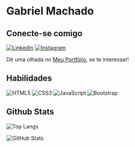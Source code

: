 # Gabriel Machado

## Conecte-se comigo
[![LinkedIn](https://img.shields.io/badge/LinkedIn-000?style=for-the-badge&logo=linkedin)](https://www.linkedin.com/in/gabriel-machado-40a7ab247/)
[![Instagram](https://img.shields.io/badge/Instagram-000?style=for-the-badge&logo=instagram)](https://www.instagram.com/nitgabriel/)


Dê uma olhada no [Meu Portfólio](https://portfolio-gg7i.onrender.com/), se te interessar!

## Habilidades
![HTML5](https://img.shields.io/badge/HTML5-000?style=for-the-badge&logo=html5)
![CSS3](https://img.shields.io/badge/CSS3-000?style=for-the-badge&logo=css3)
![JavaScript](https://img.shields.io/badge/JavaScript-000?style=for-the-badge&logo=javascript)
![Bootstrap](https://img.shields.io/badge/bootstrap-%238511FA.svg?style=for-the-badge&logo=bootstrap&logoColor=white)

## Github Stats

![Top Langs](https://github-readme-stats-git-masterrstaa-rickstaa.vercel.app/api/top-langs/?username=nitgabriel&layout=compact&bg_color=000&border_color=30A3DC&title_color=E94D5F&text_color=FFF)


![GitHub Stats](https://github-readme-stats.vercel.app/api?username=nitgabriel&theme=transparent&bg_color=000&border_color=30A3DC&show_icons=true&icon_color=30A3DC&title_color=E94D5F&text_color=FFF)





